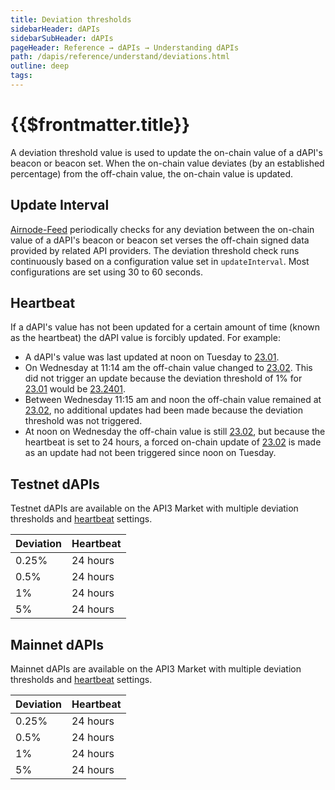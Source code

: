 ```yaml
---
title: Deviation thresholds
sidebarHeader: dAPIs
sidebarSubHeader: dAPIs
pageHeader: Reference → dAPIs → Understanding dAPIs
path: /dapis/reference/understand/deviations.html
outline: deep
tags:
---
```


<PageHeader/>

# {{$frontmatter.title}}

A deviation threshold value is used to update the on-chain value of a dAPI's
beacon or beacon set. When the on-chain value deviates (by an established
percentage) from the off-chain value, the on-chain value is updated.

## Update Interval

[Airnode-Feed](https://github.com/api3dao/signed-api/tree/main/packages/airnode-feed)
periodically checks for any deviation between the on-chain value of a dAPI's
beacon or beacon set verses the off-chain signed data provided by related API
providers. The deviation threshold check runs continuously based on a
configuration value set in `updateInterval`. Most configurations are set using
30 to 60 seconds.

## Heartbeat

If a dAPI's value has not been updated for a certain amount of time (known as
the heartbeat) the dAPI value is forcibly updated. For example:

- A dAPI's value was last updated at noon on Tuesday to <u>23.01</u>.
- On Wednesday at 11:14 am the off-chain value changed to <u>23.02</u>. This did
  not trigger an update because the deviation threshold of 1% for <u>23.01</u>
  would be <u>23.2401</u>.
- Between Wednesday 11:15 am and noon the off-chain value remained at
  <u>23.02</u>, no additional updates had been made because the deviation
  threshold was not triggered.
- At noon on Wednesday the off-chain value is still <u>23.02</u>, but because
  the heartbeat is set to 24 hours, a forced on-chain update of <u>23.02</u> is
  made as an update had not been triggered since noon on Tuesday.

## Testnet dAPIs

Testnet dAPIs are available on the API3 Market with multiple deviation
thresholds and [heartbeat](/dapis/reference/understand/deviations.md#heartbeat)
settings.

| Deviation | Heartbeat |
| --------- | --------- |
| 0.25%     | 24 hours  |
| 0.5%      | 24 hours  |
| 1%        | 24 hours  |
| 5%        | 24 hours  |

## Mainnet dAPIs

Mainnet dAPIs are available on the API3 Market with multiple deviation
thresholds and [heartbeat](/dapis/reference/understand/deviations.md#heartbeat)
settings.

| Deviation | Heartbeat |
| --------- | --------- |
| 0.25%     | 24 hours  |
| 0.5%      | 24 hours  |
| 1%        | 24 hours  |
| 5%        | 24 hours  |
